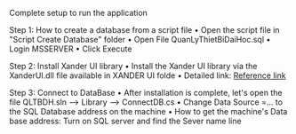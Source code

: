 Complete setup to run the application

Step 1: How to create a database from a script file
• Open the script file in "Script Create Database" folder
• Open File QuanLyThietBiDaiHoc.sql
• Login MSSERVER
• Click Execute

Step 2: Install Xander UI library
• Install the Xander UI library via the XanderUI.dll file available in XANDER UI folde 
• Detailed link: [Reference link](https://www.youtube.com/watch?v=q_Xa9oaxvPo)

Step 3: Connect to DataBase
• After installation is complete, let's open the file QLTBDH.sln --> Library --> ConnectDB.cs
• Change Data Source =... to the SQL Database address on the machine
• How to get the machine's Data base address: Turn on SQL server and find the Sever name line
